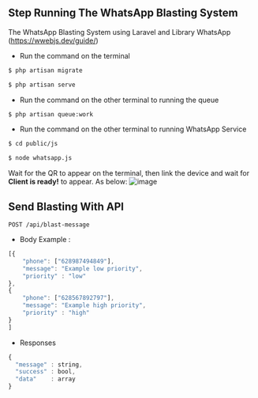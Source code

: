 ## Step Running The WhatsApp Blasting System

The WhatsApp Blasting System using Laravel and Library WhatsApp (https://wwebjs.dev/guide/)

- Run the command on the terminal
```bash
$ php artisan migrate
```
```bash
$ php artisan serve
```

- Run the command on the other terminal to running the queue
```bash
$ php artisan queue:work
```

- Run the command on the other terminal to running WhatsApp Service
```bash
$ cd public/js
```
```bash
$ node whatsapp.js
```
Wait for the QR to appear on the terminal, then link the device and wait for **Client is ready!** to appear. As below:
![image](https://github.com/nuraeni28/inside-app/assets/68740508/b987c6d4-93ee-4ec3-8a22-7f7608b3e90a)


## Send Blasting With API 

```http
POST /api/blast-message
```
- Body
Example :
```javascript
[{
    "phone": ["628987494849"],
    "message": "Example low priority",
    "priority" : "low"
},
{
    "phone": ["628567892797"],
    "message": "Example high priority",
    "priority" : "high"
}
]

```

- Responses
```javascript
{
  "message" : string,
  "success" : bool,
  "data"    : array
}
```


